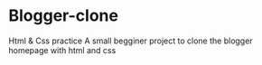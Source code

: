 # Blogger-clone
Html &amp; Css practice
A small begginer project to clone the blogger homepage with html and css 
